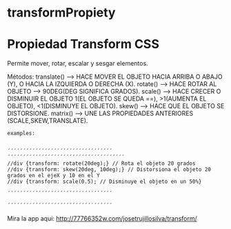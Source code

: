 # transformPropiety

<h1>Propiedad Transform CSS</h1>

Permite mover, rotar, escalar y sesgar elementos.

Métodos:
    translate() --> HACE MOVER EL OBJETO HACIA ARRIBA O ABAJO (Y), O HACIA LA IZQUIERDA O DERECHA (X).
    rotate() --> HACE ROTAR AL OBJETO --> 90DEG(DEG SIGNIFICA GRADOS).
    scale() --> HACE CRECER O DISMINUIR EL OBJETO 1(EL OBJETO SE QUEDA ==), >1(AUMENTA EL OBJETO), <1(DISMINUYE EL OBJETO).
    skew() --> HACE QUE EL OBJETO SE DISTORSIONE.
    matrix() --> UNE LAS PROPIEDADES ANTERIORES (SCALE,SKEW,TRANSLATE).


    examples:


    ´´´´´´´´´´´´´´´´´´´´´´´´´´´´´´´´´´
    ´´´´´´´´´´´´´´´´´´´´´´´´´´´´´´´´´´´´´´
    //div {transform: rotate(20deg);} // Rota el objeto 20 grados 
    //div {transform: skew(20deg, 10deg);} // Distorsiona el objeto 20 grados en el ejeX y 10 en el Y 
    //div {transform: scale(0.5); // Disminuye el objeto en un 50%}
    
    ´´´´´´´´´´´´´´´´´´´´´´´´´´´´´´´´´´

    ´´´´´´´´´´´´´´´´´´´´´´´´´´´´´´´´´´



Mira la app aqui: http://77766352w.com/josetrujillosilva/transform/
